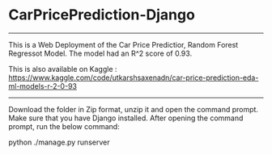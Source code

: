 # CarPricePrediction-Django

---
This is a Web Deployment of the Car Price Predictior, Random Forest Regressot Model. The model had an R^2 score of 0.93. 

This is also available on Kaggle : 
https://www.kaggle.com/code/utkarshsaxenadn/car-price-prediction-eda-ml-models-r-2-0-93

---
Download the folder in Zip format, unzip it and open the command prompt. Make sure that you have Django installed.
After opening the command prompt, run the below command:

python ./manage.py runserver

